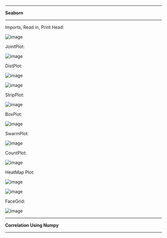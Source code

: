 -------

**Seaborn**

-------

Imports, Read in, Print Head:

![image](https://github.com/UselessPlank/DataCAHelp/assets/114073566/22262c41-ce26-435f-be26-0703b48687fb)

JointPlot:

![image](https://github.com/UselessPlank/DataCAHelp/assets/114073566/06f8495c-4ed0-404f-8f1c-f2bb06488dfe)

DistPlot:

![image](https://github.com/UselessPlank/DataCAHelp/assets/114073566/ab5207da-fe52-4e77-b128-433d91e2e20d)

![image](https://github.com/UselessPlank/DataCAHelp/assets/114073566/31832db8-dde5-46d9-93f2-a8fb2285e6a7)

StripPlot:

![image](https://github.com/UselessPlank/DataCAHelp/assets/114073566/88973934-075d-4263-a571-a263bf4d841f)

BoxPlot:

![image](https://github.com/UselessPlank/DataCAHelp/assets/114073566/6b4a2975-6027-4fe7-9f9e-d1b0624a8069)

SwarmPlot:

![image](https://github.com/UselessPlank/DataCAHelp/assets/114073566/6c818b52-b7ca-4a96-9644-7124e5c9d69d)

CountPlot:

![image](https://github.com/UselessPlank/DataCAHelp/assets/114073566/6ccd99a9-995c-48eb-a9ee-4af25fbe8997)

HeatMap Plot:

![image](https://github.com/UselessPlank/DataCAHelp/assets/114073566/28858d38-09e2-4c9c-aa5f-5bcf7a4e6ea2)

![image](https://github.com/UselessPlank/DataCAHelp/assets/114073566/fcba4ed6-c7a8-4787-a540-1c9078e6cc0f)

FaceGrid:

![image](https://github.com/UselessPlank/DataCAHelp/assets/114073566/868373c6-2288-4676-85b6-d75bd013973f)

-------

**Correlation Using Numpy**

-------




